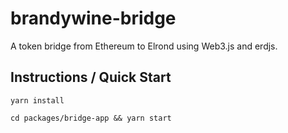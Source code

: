 # brandywine-bridge
A token bridge from Ethereum to Elrond using Web3.js and erdjs.

## Instructions / Quick Start

`yarn install`

`cd packages/bridge-app && yarn start`
